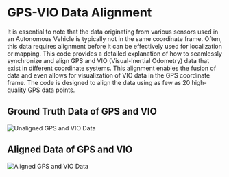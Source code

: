 # GPS-VIO Data Alignment

It is essential to note that the data originating from various sensors used in an Autonomous Vehicle is typically not in the same coordinate frame. Often, this data requires alignment before it can be effectively used for localization or mapping. This code provides a detailed explanation of how to seamlessly synchronize and align GPS and VIO (Visual-Inertial Odometry) data that exist in different coordinate systems. This alignment enables the fusion of data and even allows for visualization of VIO data in the GPS coordinate frame. The code is designed to align the data using as few as 20 high-quality GPS data points.

## Ground Truth Data of GPS and VIO
![Unaligned GPS and VIO Data](https://github.com/nikunjparmar828/GPS-VIO-Data-Alignment/assets/26133653/3bebb768-b114-4648-8602-3cbb44be7528)

## Aligned Data of GPS and VIO
![Aligned GPS and VIO Data](https://github.com/nikunjparmar828/GPS-VIO-Data-Alignment/assets/26133653/76f25116-c2b9-4aea-b097-76bef35f0177)
